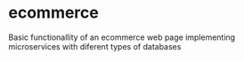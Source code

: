 # ecommerce
Basic functionallity of an ecommerce web page implementing microservices with diferent types of databases
